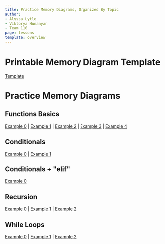 ```yaml
---
title: Practice Memory Diagrams, Organized By Topic
author:
- Alyssa Lytle
- Viktorya Hunanyan
- Team 110
page: lessons
template: overview
---
```

# Printable Memory Diagram Template
[Template](/static/MDTemplate1.png)

# Practice Memory Diagrams

## Functions Basics

[Example 0](/resources/practice/memory-diagrams/functions/func-import-00.html) |
[Example 1](/resources/practice/memory-diagrams/functions/division.html)  |
[Example 2](/resources/practice/memory-diagrams/functions/start_end.html) |
[Example 3](/resources/practice/memory-diagrams/functions/cookies.html) |
[Example 4](/resources/practice/memory-diagrams/functions/mystery-word.html) 

## Conditionals
[Example 0](/resources/practice/memory-diagrams/conditionals/conditionals-00.html) |
[Example 1](/resources/practice/memory-diagrams/conditionals/conditionals-01.html)

## Conditionals + "elif"
[Example 0](/resources/practice/memory-diagrams/elif/elif-00.html)



## Recursion
[Example 0](/resources/practice/memory-diagrams/recursion/basic-loop.html) |
[Example 1](/resources/practice/memory-diagrams/recursion/silly-loop.html) |
[Example 2](/resources/practice/memory-diagrams/recursion/pow.html)

## While Loops 

[Example 0](/resources/practice/memory-diagrams/while/while-prime.html) |
[Example 1](/resources/practice/memory-diagrams/while/digits-in-string.html)  |
[Example 2](/resources/practice/memory-diagrams/while/string_count.html) 

<!-- 

## While loops (no functions)
[Example 0](/resources/practice/memory-diagrams/while/while-00.html) |
[Example 1](/resources/practice/memory-diagrams/while/while-01.html) |
[Example 2](/resources/practice/memory-diagrams/while/while-02.html)




## Lists 
[Example 0](/resources/practice/memory-diagrams/lists/lists-01.html) |
[Example 1](/resources/practice/memory-diagrams/lists/references.html) |
[Example 2](/resources/practice/memory-diagrams/lists/lists-00.html) |
[Example 3](/resources/practice/memory-diagrams/lists/change-and-check.html) |
[Example 4](/resources/practice/memory-diagrams/lists/apply_discount.html)

## Dictionaries

[Example 0](/resources/practice/memory-diagrams/dicts/dicts-00.html) |
[Example 1](/resources/practice/memory-diagrams/dicts/dicts-01.html) |
[Example 2](/resources/practice/memory-diagrams/dicts/lineups.html) |
[Example 3](/resources/practice/memory-diagrams/nested-structures/inventory.html) 

## OOP 

[Example 0](/resources/practice/memory-diagrams/oop/tweets.html) | 
[Example 1](/resources/practice/memory-diagrams/oop/stadium.html)

## Magic Methods and Operator Overloads

[Example 0](/resources/practice/memory-diagrams/oop-advanced/team.html) |
[Example 1](/resources/practice/memory-diagrams/oop-advanced/playlist.html) |
[Example 2](/resources/practice/memory-diagrams/oop-advanced/board-games.html) -->

